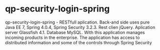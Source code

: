 # qp-security-login-spring
qp-security-login-spring - RESTfull aplication. Back-and side uses pure Java EE 7, Spring 4.0.4, Spring Security 3.2.3. Rest clien jQuery. Aplication server Glassfish 4.1. Database MySQL. With this application manages incoming products in the enterprise. The application has access to distributed information and some of the controls through Spring Security
